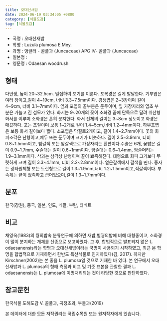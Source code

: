```yaml
---
title: 오대산새밥
date: 2024-06-19 03:34:05 +0800
category: [식물도감]
tag: [식물도감]
---
```




- 국명 : 오대산새밥
- 학명 : Luzula plumosa E.Mey.
- 과명 : 앵글러 - 골풀과 (Juncaceae) APG Ⅳ- 골풀과 (Juncaceae)
- 일본명 : 
- 영문명 : Odaesan woodrush


## 형태
다년생, 높이 20~32.5cm. 밀집하여 포기를 이룬다. 포복경은 길게 발달한다. 기부엽은 여러 장이고,길이 4~19cm, 너비 3.3~7.5mm이다. 경생엽은 2~3장이며 길이 4~9cm, 너비 3.1~7mm이다. 잎과 포엽의 끝부분은 둔두이며, 잎 가장자리와 엽초 부분은 가늘고 긴 섬모가 있다. 화서는 9~20개의 꽃이 소화경 끝에 단독으로 달려 취산형 화서를 이루며 소화경은 흔히 분지한다. 화서 전체의 길이는 3~8cm 정도이고 화경은 매끈하다. 포는 초질이며 보통 1~2개로 길이 1.4~5cm,너비 1.2~4mm이다. 하부포엽은 보통 화서 길이보다 짧다. 소포엽은 막질로2개이고, 길이 1.4~2.7mm이다. 꽃의 화피조각은 난형이고,예두 또는 둔두이며 크기가 비슷하다. 길이 2.5~3.9mm, 너비 0.8~1.5mm이고, 밤갈색 또는 암갈색으로 가장자리는 흰편이다.수술은 6개, 꽃밥은 길이 0.9~1.7mm, 수술대는 길이 0.6~1mm이다. 암술대는 0.6~1.4mm, 암술머리는 1.9~3.1mm이다. 삭과는 삼각상 난형이며 끝이 뾰족해진다. 대형으로 화피 크기보다 뚜렷하게 크며 길이 3.3~4.1mm, 너비 2.2~2.8mm이다. 옅은갈색에서 갈색을 띤다. 종자는 광타원체형 또는 도란형으로 길이 1.3~1.9mm,너비 1.2~1.5mm이고,적갈색이다. 부속체는 끝이 뾰족하고 굽어있으며,길이 1.3~1.7mm이다.
## 분포
한국(강원), 중국, 일본, 인도, 네팔, 부탄, 티베트
## 비고
채영옥(1983)의 꿩의밥속 분류연구에 의하면 새밥,별꿩의밥에 비해 대형종이고, 소화경이 많이 분지하는 개체를 신종으로 보고하였다. 그 후, 합법적으로 발표되지 않은 L. odaesanensis라는 학명과 오대산새밥이라는 국명이 사용되기 시작하였고, 최근 본 학명을 합법적으로 기재하면서 한반도 특산식물로 인지하였다(김, 2017). 하지만 Kirschner(2002)는 본 종을 L. plumosa일 것으로 기재한 바 있다. 본 연구에서 오대산새밥과 L. plumosa의 형태 측정과 비교 및 기준 표본을 관찰한 결과 L. odaesanensis는 L. plumosa에 이명처리되는 것이 타당한 것으로 판단하였다.
## 참고문헌
한국식물 도해도감 Ⅴ. 골풀과, 곡정초과, 부들과(2019)






본 데이터에 대한 모든 저작권리는 국립수목원 또는 원저작자에게 있습니다.
